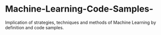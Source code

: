 # Machine-Learning-Code-Samples-

Implication of strategies, techniques and methods of Machine Learning by definition and  code samples. 
